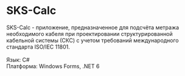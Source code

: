 # SKS-Calc
SKS-Calc - приложение, предназначенное для подсчёта метража необходимого кабеля при проектировании структурированной кабельной системы (СКС) с учетом требований международного стандарта ISO/IEC 11801.</br></br>
Язык: C#</br>
Платформа: Windows Forms, .NET 6
